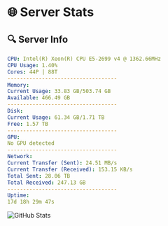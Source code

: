 # 🌐 Server Stats
## 🔍 Server Info
```yaml
CPU: Intel(R) Xeon(R) CPU E5-2699 v4 @ 1362.66MHz
CPU Usage: 1.40%
Cores: 44P | 88T
-----------------------------------
Memory:
Current Usage: 33.83 GB/503.74 GB
Available: 466.49 GB
-----------------------------------
Disk:
Current Usage: 61.34 GB/1.71 TB
Free: 1.57 TB
-----------------------------------
GPU:
No GPU detected
-----------------------------------
Network:
Current Transfer (Sent): 24.51 MB/s
Current Transfer (Received): 153.15 KB/s
Total Sent: 28.06 TB
Total Received: 247.13 GB
-----------------------------------
Uptime:
17d 18h 29m 47s
```
![GitHub Stats](https://img.shields.io/badge/Updated-2025-03-25_15:52:36-blue)